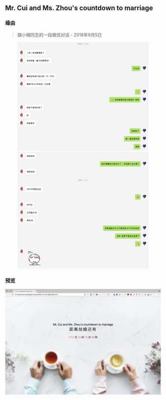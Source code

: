 ## Mr. Cui and Ms. Zhou's countdown to marriage

### 缘由
> 跟小楠同志的一段微信对话 - 2018年9月5日
<figure class="half">
    <img src="./assets/chat-1.jpg">
    <img src="./assets/chat-2.jpg">
</figure>

### 预览
![screenShoot](/assets/screenShoot.jpg)
